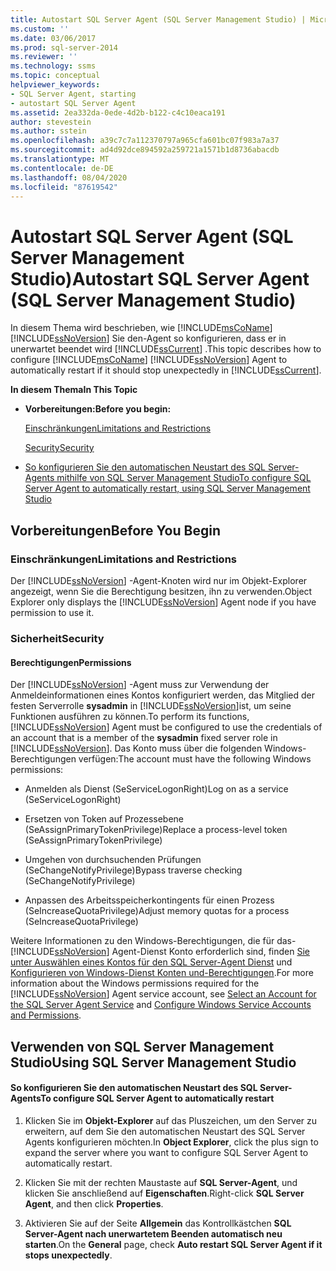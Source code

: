 ```yaml
---
title: Autostart SQL Server Agent (SQL Server Management Studio) | Microsoft-Dokumentation
ms.custom: ''
ms.date: 03/06/2017
ms.prod: sql-server-2014
ms.reviewer: ''
ms.technology: ssms
ms.topic: conceptual
helpviewer_keywords:
- SQL Server Agent, starting
- autostart SQL Server Agent
ms.assetid: 2ea332da-0ede-4d2b-b122-c4c10eaca191
author: stevestein
ms.author: sstein
ms.openlocfilehash: a39c7c7a112370797a965cfa601bc07f983a7a37
ms.sourcegitcommit: ad4d92dce894592a259721a1571b1d8736abacdb
ms.translationtype: MT
ms.contentlocale: de-DE
ms.lasthandoff: 08/04/2020
ms.locfileid: "87619542"
---
```

# <a name="autostart-sql-server-agent-sql-server-management-studio"></a><span data-ttu-id="1d864-102">Autostart SQL Server Agent (SQL Server Management Studio)</span><span class="sxs-lookup"><span data-stu-id="1d864-102">Autostart SQL Server Agent (SQL Server Management Studio)</span></span>
  <span data-ttu-id="1d864-103">In diesem Thema wird beschrieben, wie [!INCLUDE[msCoName](../../includes/msconame-md.md)] [!INCLUDE[ssNoVersion](../../includes/ssnoversion-md.md)] Sie den-Agent so konfigurieren, dass er in unerwartet beendet wird [!INCLUDE[ssCurrent](../../includes/sscurrent-md.md)] .</span><span class="sxs-lookup"><span data-stu-id="1d864-103">This topic describes how to configure [!INCLUDE[msCoName](../../includes/msconame-md.md)] [!INCLUDE[ssNoVersion](../../includes/ssnoversion-md.md)] Agent to automatically restart if it should stop unexpectedly in [!INCLUDE[ssCurrent](../../includes/sscurrent-md.md)].</span></span>  
  
 <span data-ttu-id="1d864-104">**In diesem Thema**</span><span class="sxs-lookup"><span data-stu-id="1d864-104">**In This Topic**</span></span>  
  
-   <span data-ttu-id="1d864-105">**Vorbereitungen:**</span><span class="sxs-lookup"><span data-stu-id="1d864-105">**Before you begin:**</span></span>  
  
     [<span data-ttu-id="1d864-106">Einschränkungen</span><span class="sxs-lookup"><span data-stu-id="1d864-106">Limitations and Restrictions</span></span>](#Restrictions)  
  
     [<span data-ttu-id="1d864-107">Security</span><span class="sxs-lookup"><span data-stu-id="1d864-107">Security</span></span>](#Security)  
  
-   [<span data-ttu-id="1d864-108">So konfigurieren Sie den automatischen Neustart des SQL Server-Agents mithilfe von SQL Server Management Studio</span><span class="sxs-lookup"><span data-stu-id="1d864-108">To configure SQL Server Agent to automatically restart, using SQL Server Management Studio</span></span>](#SSMSProcedure)  
  
##  <a name="before-you-begin"></a><a name="BeforeYouBegin"></a> <span data-ttu-id="1d864-109">Vorbereitungen</span><span class="sxs-lookup"><span data-stu-id="1d864-109">Before You Begin</span></span>  
  
###  <a name="limitations-and-restrictions"></a><a name="Restrictions"></a> <span data-ttu-id="1d864-110">Einschränkungen</span><span class="sxs-lookup"><span data-stu-id="1d864-110">Limitations and Restrictions</span></span>  
 <span data-ttu-id="1d864-111">Der [!INCLUDE[ssNoVersion](../../includes/ssnoversion-md.md)] -Agent-Knoten wird nur im Objekt-Explorer angezeigt, wenn Sie die Berechtigung besitzen, ihn zu verwenden.</span><span class="sxs-lookup"><span data-stu-id="1d864-111">Object Explorer only displays the [!INCLUDE[ssNoVersion](../../includes/ssnoversion-md.md)] Agent node if you have permission to use it.</span></span>  
  
###  <a name="security"></a><a name="Security"></a> <span data-ttu-id="1d864-112">Sicherheit</span><span class="sxs-lookup"><span data-stu-id="1d864-112">Security</span></span>  
  
####  <a name="permissions"></a><a name="Permissions"></a> <span data-ttu-id="1d864-113">Berechtigungen</span><span class="sxs-lookup"><span data-stu-id="1d864-113">Permissions</span></span>  
 <span data-ttu-id="1d864-114">Der [!INCLUDE[ssNoVersion](../../includes/ssnoversion-md.md)] -Agent muss zur Verwendung der Anmeldeinformationen eines Kontos konfiguriert werden, das Mitglied der festen Serverrolle **sysadmin** in [!INCLUDE[ssNoVersion](../../includes/ssnoversion-md.md)]ist, um seine Funktionen ausführen zu können.</span><span class="sxs-lookup"><span data-stu-id="1d864-114">To perform its functions, [!INCLUDE[ssNoVersion](../../includes/ssnoversion-md.md)] Agent must be configured to use the credentials of an account that is a member of the **sysadmin** fixed server role in [!INCLUDE[ssNoVersion](../../includes/ssnoversion-md.md)].</span></span> <span data-ttu-id="1d864-115">Das Konto muss über die folgenden Windows-Berechtigungen verfügen:</span><span class="sxs-lookup"><span data-stu-id="1d864-115">The account must have the following Windows permissions:</span></span>  
  
-   <span data-ttu-id="1d864-116">Anmelden als Dienst (SeServiceLogonRight)</span><span class="sxs-lookup"><span data-stu-id="1d864-116">Log on as a service (SeServiceLogonRight)</span></span>  
  
-   <span data-ttu-id="1d864-117">Ersetzen von Token auf Prozessebene (SeAssignPrimaryTokenPrivilege)</span><span class="sxs-lookup"><span data-stu-id="1d864-117">Replace a process-level token (SeAssignPrimaryTokenPrivilege)</span></span>  
  
-   <span data-ttu-id="1d864-118">Umgehen von durchsuchenden Prüfungen (SeChangeNotifyPrivilege)</span><span class="sxs-lookup"><span data-stu-id="1d864-118">Bypass traverse checking (SeChangeNotifyPrivilege)</span></span>  
  
-   <span data-ttu-id="1d864-119">Anpassen des Arbeitsspeicherkontingents für einen Prozess (SeIncreaseQuotaPrivilege)</span><span class="sxs-lookup"><span data-stu-id="1d864-119">Adjust memory quotas for a process (SeIncreaseQuotaPrivilege)</span></span>  
  
 <span data-ttu-id="1d864-120">Weitere Informationen zu den Windows-Berechtigungen, die für das- [!INCLUDE[ssNoVersion](../../includes/ssnoversion-md.md)] Agent-Dienst Konto erforderlich sind, finden [Sie unter Auswählen eines Kontos für den SQL Server-Agent Dienst](select-an-account-for-the-sql-server-agent-service.md) und [Konfigurieren von Windows-Dienst Konten und-Berechtigungen](../../database-engine/configure-windows/configure-windows-service-accounts-and-permissions.md).</span><span class="sxs-lookup"><span data-stu-id="1d864-120">For more information about the Windows permissions required for the [!INCLUDE[ssNoVersion](../../includes/ssnoversion-md.md)] Agent service account, see [Select an Account for the SQL Server Agent Service](select-an-account-for-the-sql-server-agent-service.md) and [Configure Windows Service Accounts and Permissions](../../database-engine/configure-windows/configure-windows-service-accounts-and-permissions.md).</span></span>  
  
##  <a name="using-sql-server-management-studio"></a><a name="SSMSProcedure"></a> <span data-ttu-id="1d864-121">Verwenden von SQL Server Management Studio</span><span class="sxs-lookup"><span data-stu-id="1d864-121">Using SQL Server Management Studio</span></span>  
  
#### <a name="to-configure-sql-server-agent-to-automatically-restart"></a><span data-ttu-id="1d864-122">So konfigurieren Sie den automatischen Neustart des SQL Server-Agents</span><span class="sxs-lookup"><span data-stu-id="1d864-122">To configure SQL Server Agent to automatically restart</span></span>  
  
1.  <span data-ttu-id="1d864-123">Klicken Sie im **Objekt-Explorer** auf das Pluszeichen, um den Server zu erweitern, auf dem Sie den automatischen Neustart des SQL Server Agents konfigurieren möchten.</span><span class="sxs-lookup"><span data-stu-id="1d864-123">In **Object Explorer**, click the plus sign to expand the server where you want to configure SQL Server Agent to automatically restart.</span></span>  
  
2.  <span data-ttu-id="1d864-124">Klicken Sie mit der rechten Maustaste auf **SQL Server-Agent**, und klicken Sie anschließend auf **Eigenschaften**.</span><span class="sxs-lookup"><span data-stu-id="1d864-124">Right-click **SQL Server Agent**, and then click **Properties**.</span></span>  
  
3.  <span data-ttu-id="1d864-125">Aktivieren Sie auf der Seite **Allgemein** das Kontrollkästchen **SQL Server-Agent nach unerwartetem Beenden automatisch neu starten**.</span><span class="sxs-lookup"><span data-stu-id="1d864-125">On the **General** page, check **Auto restart SQL Server Agent if it stops unexpectedly**.</span></span>  
  
  
